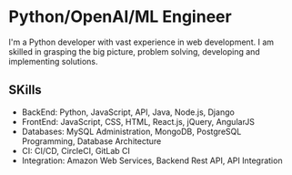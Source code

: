# Python/OpenAI/ML Engineer
I'm a Python developer with vast experience in web development. I am skilled in grasping the big picture, problem solving, developing and implementing solutions. 

## SKills
- BackEnd: Python, JavaScript, API, Java, Node.js, Django
- FrontEnd: JavaScript, CSS, HTML, React.js, jQuery, AngularJS
- Databases: MySQL Administration, MongoDB, PostgreSQL Programming, Database Architecture
- CI: CI/CD, CircleCI, GitLab CI
- Integration: Amazon Web Services, Backend Rest API, API Integration
<!---
DuvanGomez1124/DuvanGomez1124 is a ✨ special ✨ repository because its `README.md` (this file) appears on your GitHub profile.
You can click the Preview link to take a look at your changes.
--->
